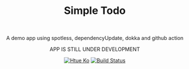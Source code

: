 <h1 align="center">Simple Todo</h1></br>

<p align="center"> A demo app using spotless, dependencyUpdate, dokka and github action </p>
<p align="center"> APP IS STILL UNDER DEVELOPMENT</p>

<p align="center">
  <a href="https://github.com/htueko"><img alt="Htue Ko" src="https://img.shields.io/badge/Github-Profile-green?style=flat&logo=appveyor"/></a>
  <a href="https://github.com/htueko/Simple_ToDo/actions"><img alt="Build Status" src="https://github.com/htueko/Simple_ToDo/actions/workflows/build_action_main.yml/badge.svg?branch=master&event=push"/><a>
</p>

